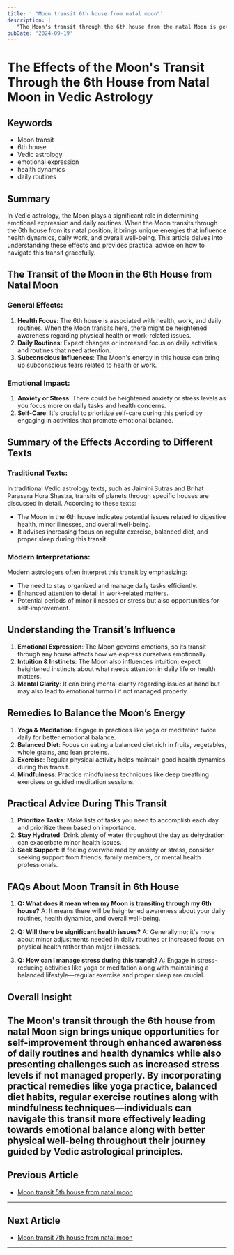 ```yaml
---
title: ' "Moon transit 6th house from natal moon"'
description: |
   "The Moon's transit through the 6th house from the natal Moon is generally positive. It brings success in overcoming enemies
pubDate: '2024-09-19'
---
```


# The Effects of the Moon's Transit Through the 6th House from Natal Moon in Vedic Astrology

## Keywords
- Moon transit
- 6th house
- Vedic astrology
- emotional expression
- health dynamics
- daily routines

## Summary
In Vedic astrology, the Moon plays a significant role in determining emotional expression and daily routines. When the Moon transits through the 6th house from its natal position, it brings unique energies that influence health dynamics, daily work, and overall well-being. This article delves into understanding these effects and provides practical advice on how to navigate this transit gracefully.

## The Transit of the Moon in the 6th House from Natal Moon

### General Effects:
1. **Health Focus**: The 6th house is associated with health, work, and daily routines. When the Moon transits here, there might be heightened awareness regarding physical health or work-related issues.
2. **Daily Routines**: Expect changes or increased focus on daily activities and routines that need attention.
3. **Subconscious Influences**: The Moon's energy in this house can bring up subconscious fears related to health or work.

### Emotional Impact:
1. **Anxiety or Stress**: There could be heightened anxiety or stress levels as you focus more on daily tasks and health concerns.
2. **Self-Care**: It's crucial to prioritize self-care during this period by engaging in activities that promote emotional balance.

## Summary of the Effects According to Different Texts

### Traditional Texts:
In traditional Vedic astrology texts, such as Jaimini Sutras and Brihat Parasara Hora Shastra, transits of planets through specific houses are discussed in detail. According to these texts:
- The Moon in the 6th house indicates potential issues related to digestive health, minor illnesses, and overall well-being.
- It advises increasing focus on regular exercise, balanced diet, and proper sleep during this transit.

### Modern Interpretations:
Modern astrologers often interpret this transit by emphasizing:
- The need to stay organized and manage daily tasks efficiently.
- Enhanced attention to detail in work-related matters.
- Potential periods of minor illnesses or stress but also opportunities for self-improvement.

## Understanding the Transit’s Influence

1. **Emotional Expression**: The Moon governs emotions, so its transit through any house affects how we express ourselves emotionally.
2. **Intuition & Instincts**: The Moon also influences intuition; expect heightened instincts about what needs attention in daily life or health matters.
3. **Mental Clarity**: It can bring mental clarity regarding issues at hand but may also lead to emotional turmoil if not managed properly.

## Remedies to Balance the Moon’s Energy

1. **Yoga & Meditation**: Engage in practices like yoga or meditation twice daily for better emotional balance.
2. **Balanced Diet**: Focus on eating a balanced diet rich in fruits, vegetables, whole grains, and lean proteins.
3. **Exercise**: Regular physical activity helps maintain good health dynamics during this transit.
4. **Mindfulness**: Practice mindfulness techniques like deep breathing exercises or guided meditation sessions.

## Practical Advice During This Transit

1. **Prioritize Tasks**: Make lists of tasks you need to accomplish each day and prioritize them based on importance.
2. **Stay Hydrated**: Drink plenty of water throughout the day as dehydration can exacerbate minor health issues.
3. **Seek Support**: If feeling overwhelmed by anxiety or stress, consider seeking support from friends, family members, or mental health professionals.

## FAQs About Moon Transit in 6th House

1. **Q: What does it mean when my Moon is transiting through my 6th house?**
   A: It means there will be heightened awareness about your daily routines, health dynamics, and overall well-being.

2. **Q: Will there be significant health issues?**
   A: Generally no; it's more about minor adjustments needed in daily routines or increased focus on physical health rather than major illnesses.

3. **Q: How can I manage stress during this transit?**
   A: Engage in stress-reducing activities like yoga or meditation along with maintaining a balanced lifestyle—regular exercise and proper sleep are crucial.

## Overall Insight

The Moon's transit through the 6th house from natal Moon sign brings unique opportunities for self-improvement through enhanced awareness of daily routines and health dynamics while also presenting challenges such as increased stress levels if not managed properly. By incorporating practical remedies like yoga practice, balanced diet habits, regular exercise routines along with mindfulness techniques—individuals can navigate this transit more effectively leading towards emotional balance along with better physical well-being throughout their journey guided by Vedic astrological principles.
---

## Previous Article
- [Moon transit 5th house from natal moon](200105_Moon_transit_5th_house_from_natal_moon.md)

---

## Next Article
- [Moon transit 7th house from natal moon](200107_Moon_transit_7th_house_from_natal_moon.md)

---
